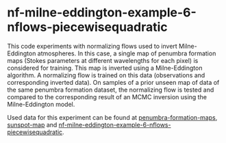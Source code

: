 # nf-milne-eddington-example-6-nflows-piecewisequadratic
This code experiments with normalizing flows used to invert Milne-Eddington atmospheres. In this case, a single map of penumbra formation maps (Stokes parameters at different wavelengths for each pixel) is considered for training. This map is inverted using a Milne-Eddington algorithm. A normalizing flow is trained on this data (observations and corresponding inverted data). On samples of a prior unseen map of data of the same penumbra formation dataset, the normalizing flow is tested and compared to the corresponding result of an MCMC inversion using the Milne-Eddington model.

Used data for this experiment can be found at [penumbra-formation-maps](https://drive.google.com/drive/folders/1-W3vCJC4gEsQWW0pzwF8PbQ3erE0eGPI?usp=drive_link/), [sunspot-map](https://drive.google.com/drive/folders/1AM6oA1mLYQ_DtIlSv52aYXDNDTygRQyq?usp=drive_link) and [nf-milne-eddington-example-6-nflows-piecewisequadratic](https://drive.google.com/drive/folders/1bxZ5QKKohE-jKtYAGol466j1p1V_zLUF?usp=drive_link).
